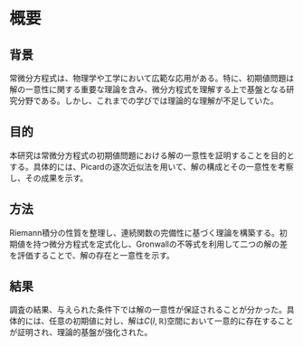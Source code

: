 # 概要

## 背景
常微分方程式は、物理学や工学において広範な応用がある。特に、初期値問題は解の一意性に関する重要な理論を含み、微分方程式を理解する上で基盤となる研究分野である。しかし、これまでの学びでは理論的な理解が不足していた。

## 目的
本研究は常微分方程式の初期値問題における解の一意性を証明することを目的とする。具体的には、Picardの逐次近似法を用いて、解の構成とその一意性を考察し、その成果を示す。

## 方法
Riemann積分の性質を整理し、連続関数の完備性に基づく理論を構築する。初期値を持つ微分方程式を定式化し、Gronwallの不等式を利用して二つの解の差を評価することで、解の存在と一意性を示す。

## 結果
調査の結果、与えられた条件下では解の一意性が保証されることが分かった。具体的には、任意の初期値に対し、解は$C(I, \mathbb{R})$空間において一意的に存在することが証明され、理論的基盤が強化された。 